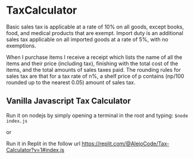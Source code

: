 # TaxCalculator

Basic sales tax is applicable at a rate of 10% on all goods, except books, food, and medical products that are exempt. Import duty is an additional sales tax applicable on all imported goods at a rate of 5%, with no exemptions.

When I purchase items I receive a receipt which lists the name of all the items and their price (including tax), finishing with the total cost of the items, and the total amounts of sales taxes paid. The rounding rules for sales tax are that for a tax rate of n%, a shelf price of p contains (np/100 rounded up to the nearest 0.05) amount of sales tax.

## Vanilla Javascript Tax Calculator


Run it on nodejs by simply opening a terminal in the root and typing: `$node index.js`
 
 or
 
Run it in Replit in the follow url https://replit.com/@AlejoCode/Tax-Calculator?v=1#index.js
